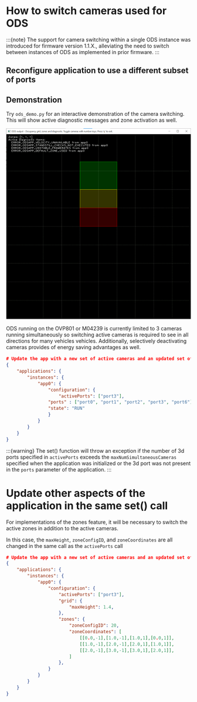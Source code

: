 # How to switch cameras used for ODS

:::{note}
The support for camera switching within a single ODS instance was introduced for firmware version 1.1.X., alleviating the need to switch between instances of ODS as implemented in prior firmware.
:::

## Reconfigure application to use a different subset of ports

## Demonstration

Try `ods_demo.py` for an interactive demonstration of the camera switching. This will show active diagnostic messages and zone activation as well.

![](changing_views.gif)

ODS running on the OVP801 or M04239 is currently limited to 3 cameras running simultaneously so switching active cameras is required to see in all directions for many vehicles vehicles. Additionally, selectively deactivating cameras provides of energy saving advantages as well.


```json title="Change active cameras while ODS is in sta"
# Update the app with a new set of active cameras and an updated set of zones
{
    "applications": {
        "instances": {
            "app0": {
                "configuration": {
                    "activePorts": ["port3"],
                "ports" : ["port0", "port1", "port2", "port3", "port6"],
                "state": "RUN"
                }
            }
        }
    }
}
```

:::{warning}
The set() function will throw an exception if the number of 3d ports specified in `activePorts` exceeds the `maxNumSimultaneousCameras` specified when the application was initialized or the 3d port was not present in the `ports` parameter of the application.
:::

# Update other aspects of the application in the same set() call

For implementations of the zones feature, it will be necessary to switch the active zones in addition to the active cameras.

In this case, the `maxHeight`, `zoneConfigID`, and `zoneCoordinates` are all changed in the same call as the `activePorts` call

```json title="Change active cameras while ODS is in sta"
# Update the app with a new set of active cameras and an updated set of zones
{
    "applications": {
        "instances": {
            "app0": {
                "configuration": {
                    "activePorts": ["port3"],
                    "grid": {
                        "maxHeight": 1.4,
                    },
                    "zones": {
                        "zoneConfigID": 20,
                        "zoneCoordinates": [
                            [[0.0,-1],[1.0,-1],[1.0,1],[0.0,1]],
                            [[1.0,-1],[2.0,-1],[2.0,1],[1.0,1]],
                            [[2.0,-1],[3.0,-1],[3.0,1],[2.0,1]],
                        ]
                    },
                }
            }
        }
    }
}
```